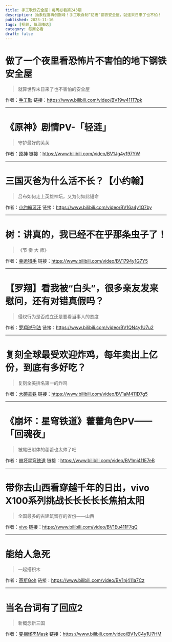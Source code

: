 ```yaml
---
title: 手工耿做安全屋丨每周必看第243期
description: 抽象程度再创巅峰！手工耿自制“防鬼”钢铁安全屋，就连末日来了也不怕！
published: 2023-11-16
tags: [视频, 每周精选]
category: 每周必看
draft: false
---
```


# 做了一个夜里看恐怖片不害怕的地下钢铁安全屋
> 就算世界末日来了也不害怕的安全屋

作者：[手工耿](https://space.bilibili.com/280793434)
链接：https://www.bilibili.com/video/BV19w411T7pk

---

# 《原神》剧情PV-「轻涟」
> 守护最好的芙芙

作者：[原神](https://space.bilibili.com/401742377)
链接：https://www.bilibili.com/video/BV1Jg4y197YW

---

# 三国灭爸为什么活不长？【小约翰】
> 吕布如何走上英雄神坛，又为何如此短命

作者：[小约翰可汗](https://space.bilibili.com/23947287)
链接：https://www.bilibili.com/video/BV16a4y1Q7by

---

# 树：讲真的，我已经不在乎那条虫子了！
> 《节 奏 大 师》

作者：[幸运猎手](https://space.bilibili.com/496783876)
链接：https://www.bilibili.com/video/BV1794y1G7Y5

---

# 【罗翔】看我被“白头”，很多亲友发来慰问，还有对错真假吗？
> 侵权行为是否成立还是要看当事人的态度

作者：[罗翔说刑法](https://space.bilibili.com/517327498)
链接：https://www.bilibili.com/video/BV1QN4y1U7u2

---

# 复刻全球最受欢迎炸鸡，每年卖出上亿份，到底有多好吃？
> 复刻全美排名第一的炸鸡

作者：[大碗拿铁](https://space.bilibili.com/393166851)
链接：https://www.bilibili.com/video/BV1aM411D7g5

---

# 《崩坏：星穹铁道》藿藿角色PV——「回魂夜」
> 被尾巴附体的藿藿也太帅了吧

作者：[崩坏星穹铁道](https://space.bilibili.com/1340190821)
链接：https://www.bilibili.com/video/BV1mj411E7eB

---

# 带你去山西看穿越千年的日出，vivo X100系列挑战长长长长长焦拍太阳
> 全国最多的古建筑留存的省份——山西

作者：[vivo](https://space.bilibili.com/352063206)
链接：https://www.bilibili.com/video/BV1Eu411F7qQ

---

# 能给人急死
> 一起搭积木

作者：[高斯Goh](https://space.bilibili.com/3913194)
链接：https://www.bilibili.com/video/BV1nj411a7Cz

---

# 当名台词有了回应2
> 新概念新三国

作者：[变相怪杰Mask](https://space.bilibili.com/472013291)
链接：https://www.bilibili.com/video/BV1yC4y1U7HM

